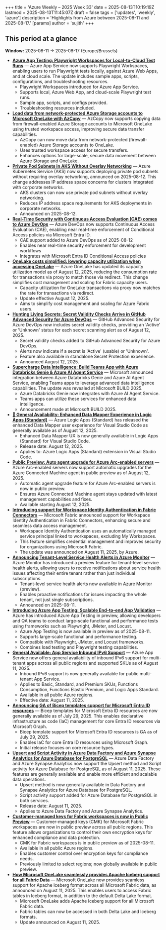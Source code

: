 +++
title = 'Azure Weekly – 2025 Week 33'
date = 2025-08-13T10:19:19Z
lastmod = 2025-08-13T11:45:07Z
draft = false
tags = ['updates', 'weekly', 'azure']
description = 'Highlights from Azure between 2025-08-11 and 2025-08-17.'
[params]
    author = 'sujith'
+++
## This period at a glance

**Window:** 2025-08-11 → 2025-08-17 (Europe/Brussels)

- **[Azure App Testing: Playwright Workspaces for Local-to-Cloud Test Runs](https://techcommunity.microsoft.com/blog/appsonazureblog/azure-app-testing-playwright-workspaces-for-local-to-cloud-test-runs/4442711)** — Azure App Service now supports Playwright Workspaces, enabling users to run Playwright tests locally, against Azure Web Apps, and at cloud scale. The update includes sample apps, scripts, configurations, and troubleshooting resources.
  - Playwright Workspaces introduced for Azure App Service.
  - Supports local, Azure Web App, and cloud-scale Playwright test runs.
  - Sample app, scripts, and configs provided.
  - Troubleshooting resources included.
- **[Load data from network-protected Azure Storage accounts to Microsoft OneLake with AzCopy](https://blog.fabric.microsoft.com/en-US/blog/load-data-from-network-protected-azure-storage-accounts-to-microsoft-onelake-with-azcopy/)** — AzCopy now supports copying data from firewall-enabled Azure Storage accounts to Microsoft OneLake using trusted workspace access, improving secure data transfer capabilities.
  - AzCopy can now move data from network-protected (firewall-enabled) Azure Storage accounts to OneLake.
  - Uses trusted workspace access for secure transfers.
  - Enhances options for large-scale, secure data movement between Azure Storage and OneLake.
- **[Private Pod Subnets in AKS Without Overlay Networking](https://techcommunity.microsoft.com/blog/appsonazureblog/private-pod-subnets-in-aks-without-overlay-networking/4442510)** — Azure Kubernetes Service (AKS) now supports deploying private pod subnets without requiring overlay networking, announced on 2025-08-12. This change addresses IP address space concerns for clusters integrated with corporate networks.
  - AKS clusters can now use private pod subnets without overlay networking.
  - Reduces IP address space requirements for AKS deployments in corporate networks.
  - Announced on 2025-08-12.
- **[Real-Time Security with Continuous Access Evaluation (CAE) comes to Azure DevOps](https://devblogs.microsoft.com/devops/real-time-security-with-continuous-access-evaluation-cae-comes-to-azure-devops/)** — Azure DevOps now supports Continuous Access Evaluation (CAE), enabling near real-time enforcement of Conditional Access policies via Microsoft Entra ID.
  - CAE support added to Azure DevOps as of 2025-08-12
  - Enables near real-time security enforcement for development workflows
  - Integrates with Microsoft Entra ID Conditional Access policies
- **[OneLake costs simplified: lowering capacity utilization when accessing OneLake](https://blog.fabric.microsoft.com/en-US/blog/onelake-costs-simplified-lowering-capacity-utilization-when-accessing-onelake/)** — Azure OneLake has updated its capacity utilization model as of August 12, 2025, reducing the consumption rate for transactions via proxy to match those via redirect. This change simplifies cost management and scaling for Fabric capacity users.
  - Capacity utilization for OneLake transactions via proxy now matches the rate for transactions via redirect.
  - Update effective August 12, 2025.
  - Aims to simplify cost management and scaling for Azure Fabric users.
- **[Hunting Living Secrets: Secret Validity Checks Arrive in GitHub Advanced Security for Azure DevOps](https://devblogs.microsoft.com/devops/hunting-living-secrets-secret-validity-checks-arrive-in-github-advanced-security-for-azure-devops/)** — GitHub Advanced Security for Azure DevOps now includes secret validity checks, providing an 'Active' or 'Unknown' status for each secret scanning alert as of August 12, 2025.
  - Secret validity checks added to GitHub Advanced Security for Azure DevOps.
  - Alerts now indicate if a secret is 'Active' (usable) or 'Unknown'.
  - Feature also available in standalone Secret Protection experience.
  - Announced August 12, 2025.
- **[Supercharge Data Intelligence: Build Teams App with Azure Databricks Genie & Azure AI Agent Service](https://techcommunity.microsoft.com/blog/analyticsonazure/supercharge-data-intelligence-build-teams-app-with-azure-databricks-genie--azure/4442653)** — Microsoft announced integration between Azure Databricks Genie and Azure AI Agent Service, enabling Teams apps to leverage advanced data intelligence capabilities. The update was revealed at Microsoft BUILD 2025.
  - Azure Databricks Genie now integrates with Azure AI Agent Service.
  - Teams apps can utilize these services for enhanced data intelligence.
  - Announcement made at Microsoft BUILD 2025.
- **[🚀 General Availability: Enhanced Data Mapper Experience in Logic Apps (Standard)](<https://techcommunity.microsoft.com/blog/integrationsonazureblog/%F0%9F%9A%80-general-availability-enhanced-data-mapper-experience-in-logic-apps-standard/4442296>)** — Azure Logic Apps (Standard) has released the enhanced Data Mapper user experience for Visual Studio Code as generally available as of August 12, 2025.
  - Enhanced Data Mapper UX is now generally available in Logic Apps (Standard) for Visual Studio Code.
  - Release date: August 12, 2025.
  - Applies to: Azure Logic Apps (Standard) extension in Visual Studio Code.
- **[Public Preview: Auto agent upgrade for Azure Arc-enabled servers](https://techcommunity.microsoft.com/blog/azurearcblog/public-preview-auto-agent-upgrade-for-azure-arc-enabled-servers/4442556)** — Azure Arc-enabled servers now support automatic upgrades for the Azure Connected Machine agent in public preview as of August 12, 2025.
  - Automatic agent upgrade feature for Azure Arc-enabled servers is now in public preview.
  - Ensures Azure Connected Machine agent stays updated with latest management capabilities and fixes.
  - Available starting August 12, 2025.
- **[Introducing support for Workspace Identity Authentication in Fabric Connectors](https://blog.fabric.microsoft.com/en-US/blog/announcing-support-for-workspace-identity-authentication-in-new-fabric-connectors-and-for-dataflow-gen2/)** — Microsoft Fabric announced support for Workspace Identity Authentication in Fabric Connectors, enhancing secure and seamless data access management.
  - Workspace Identity Authentication uses an automatically managed service principal linked to workspaces, excluding My Workspaces.
  - This feature simplifies credential management and improves security for organizations using Microsoft Fabric.
  - The update was announced on August 11, 2025, by Azure.
- **[Announcing Tenant-Level Service Health Alerts in Azure Monitor](<https://azure.microsoft.com/updates?id=499776>)** — Azure Monitor has introduced a preview feature for tenant-level service health alerts, allowing users to receive notifications about service health issues affecting their entire tenant rather than just individual subscriptions.
  - Tenant-level service health alerts now available in Azure Monitor (preview).
  - Enables proactive notifications for issues impacting the whole tenant, not just single subscriptions.
  - Announced on 2025-08-11.
- **[Introducing Azure App Testing: Scalable End-to-end App Validation](<https://azure.microsoft.com/updates?id=500203>)** — Azure has introduced Azure App Testing in preview, allowing developers and QA teams to conduct large-scale functional and performance tests using frameworks such as Playwright, JMeter, and Locust.
  - Azure App Testing is now available in preview as of 2025-08-11.
  - Supports large-scale functional and performance testing.
  - Compatible with Playwright, JMeter, and Locust frameworks.
  - Combines load testing and Playwright testing capabilities.
- **[General Available: App Service Inbound IPv6 Support](<https://azure.microsoft.com/updates?id=499998>)** — Azure App Service now offers general availability of inbound IPv6 support for multi-tenant apps across all public regions and supported SKUs as of August 11, 2025.
  - Inbound IPv6 support is now generally available for public multi-tenant App Service.
  - Applies to Basic, Standard, and Premium SKUs, Functions Consumption, Functions Elastic Premium, and Logic Apps Standard.
  - Available in all public Azure regions.
  - Effective date: August 11, 2025.
- **[Announcing GA of Bicep templates support for Microsoft Entra ID resources](https://devblogs.microsoft.com/identity/bicep-templates-for-microsoft-entra-id-resources-is-ga/)** — Bicep templates for Microsoft Entra ID resources are now generally available as of July 29, 2025. This enables declarative infrastructure as code (IaC) management for core Entra ID resources via Microsoft Graph.
  - Bicep template support for Microsoft Entra ID resources is GA as of July 29, 2025.
  - Enables IaC for core Entra ID resources using Microsoft Graph.
  - Initial release focuses on core resource types.
- **[Upsert and Script Activity in Azure Data Factory and Azure Synapse Analytics for Azure Database for PostgreSQL](<https://azure.microsoft.com/updates?id=499748>)** — Azure Data Factory and Azure Synapse Analytics now support the Upsert method and Script activity for Azure Database for PostgreSQL as of August 11, 2025. These features are generally available and enable more efficient and scalable data operations.
  - Upsert method is now generally available in Data Factory and Synapse Analytics for Azure Database for PostgreSQL.
  - Script activity support added for Azure Database for PostgreSQL in both services.
  - Release date: August 11, 2025.
  - Applies to Azure Data Factory and Azure Synapse Analytics.
- **[Customer-managed keys for Fabric workspaces is now in Public Preview](https://blog.fabric.microsoft.com/en-US/blog/customer-managed-keys-for-fabric-workspaces-available-in-all-public-regions-now-preview/)** — Customer-managed keys (CMK) for Microsoft Fabric workspaces are now in public preview across all public regions. This feature allows organizations to control their own encryption keys for enhanced compliance and data protection.
  - CMK for Fabric workspaces is in public preview as of 2025-08-11.
  - Available in all public Azure regions.
  - Enables customer control over encryption keys for compliance needs.
  - Previously limited to select regions; now globally available in public preview.
- **[How Microsoft OneLake seamlessly provides Apache Iceberg support for all Fabric Data](https://blog.fabric.microsoft.com/en-US/blog/how-to-access-your-microsoft-fabric-tables-in-apache-iceberg-format/)** — Microsoft OneLake now provides seamless support for Apache Iceberg format across all Microsoft Fabric data, as announced on August 11, 2025. This enables users to access Fabric tables in Iceberg format, in addition to the default Delta Lake format.
  - Microsoft OneLake adds Apache Iceberg support for all Microsoft Fabric data.
  - Fabric tables can now be accessed in both Delta Lake and Iceberg formats.
  - Update announced on August 11, 2025.

